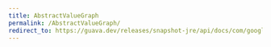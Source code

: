 ```yaml
---
title: AbstractValueGraph
permalink: /AbstractValueGraph/
redirect_to: https://guava.dev/releases/snapshot-jre/api/docs/com/google/common/graph/AbstractValueGraph.html
---
```

